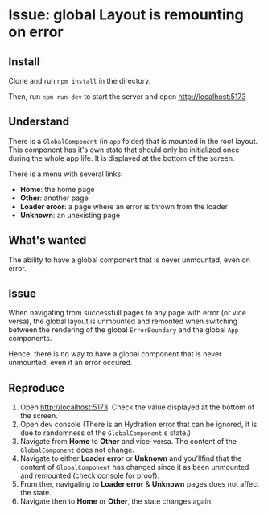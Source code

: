# Issue: global Layout is remounting on error

## Install

Clone and run `npm install` in the directory.

Then, run `npm run dev` to start the server and open [http://localhost:5173](http://localhost:5173)

## Understand

There is a `GlobalComponent` (in `app` folder) that is mounted in the root layout. This component has it's own state that should only be initialized once during the whole app life. It is displayed at the bottom of the screen.

There is a menu with several links:
* **Home**: the home page
* **Other**: another page
* **Loader eroor**: a page where an error is thrown from the loader
* **Unknown**: an unexisting page

## What's wanted

The ability to have a global component that is never unmounted, even on error.

## Issue

When navigating from successfull pages to any page with error (or vice versa), the global layout is unmounted and remonted
when switching between the rendering of the global `ErrorBoundary` and the global `App` components.

Hence, there is no way to have a global component that is never unmounted, even if an error occured.

## Reproduce

1. Open [http://localhost:5173](http://localhost:5173). Check the value displayed at the bottom of the screen.
1. Open dev console (There is an Hydration error that can be ignored, it is due to randomness of the `GlobalComponent`'s state.)
1. Navigate from **Home** to **Other** and vice-versa. The content of the `GlobalComponent` does not change.
1. Navigate to either **Loader error** or **Unknown** and you'llfind that the content of `GlobalComponent` has changed since it as been unmounted and remounted (check console for proof).
1. From ther, navigating to **Loader error** & **Unknown** pages does not affect the state.
1. Navigate then to **Home** or **Other**, the state changes again.
